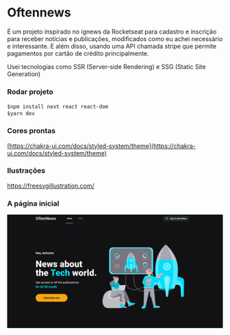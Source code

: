 # Oftennews

É um projeto inspirado no ignews da Rocketseat para cadastro e inscrição para receber notícias e publicações, modificados como eu achei necessário e interessante.
E além disso, usando uma API chamada stripe que permite pagamentos por cartão de crédito principalmente.

Usei tecnologias como SSR (Server-side Rendering) e SSG (Static Site Generation)


### Rodar projeto

```
$npm install next react react-dom
$yarn dev
```
### Cores prontas

[https://chakra-ui.com/docs/styled-system/theme](https://chakra-ui.com/docs/styled-system/theme)

### Ilustrações

https://freesvgillustration.com/ 

### A página inicial

![Inicio](public/inicial.png)